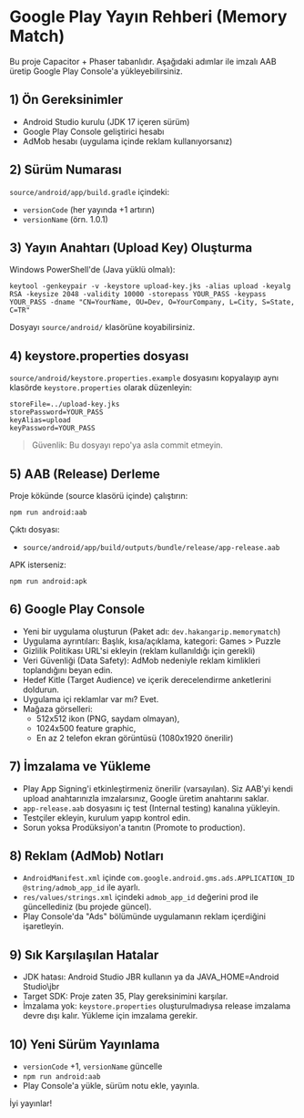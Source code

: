 # Google Play Yayın Rehberi (Memory Match)

Bu proje Capacitor + Phaser tabanlıdır. Aşağıdaki adımlar ile imzalı AAB üretip Google Play Console'a yükleyebilirsiniz.

## 1) Ön Gereksinimler
- Android Studio kurulu (JDK 17 içeren sürüm)
- Google Play Console geliştirici hesabı
- AdMob hesabı (uygulama içinde reklam kullanıyorsanız)

## 2) Sürüm Numarası
`source/android/app/build.gradle` içindeki:
- `versionCode` (her yayında +1 artırın)
- `versionName` (örn. 1.0.1)

## 3) Yayın Anahtarı (Upload Key) Oluşturma
Windows PowerShell'de (Java yüklü olmalı):

```
keytool -genkeypair -v -keystore upload-key.jks -alias upload -keyalg RSA -keysize 2048 -validity 10000 -storepass YOUR_PASS -keypass YOUR_PASS -dname "CN=YourName, OU=Dev, O=YourCompany, L=City, S=State, C=TR"
```

Dosyayı `source/android/` klasörüne koyabilirsiniz.

## 4) keystore.properties dosyası
`source/android/keystore.properties.example` dosyasını kopyalayıp aynı klasörde `keystore.properties` olarak düzenleyin:

```
storeFile=../upload-key.jks
storePassword=YOUR_PASS
keyAlias=upload
keyPassword=YOUR_PASS
```

> Güvenlik: Bu dosyayı repo'ya asla commit etmeyin.

## 5) AAB (Release) Derleme
Proje kökünde (source klasörü içinde) çalıştırın:

```
npm run android:aab
```

Çıktı dosyası:
- `source/android/app/build/outputs/bundle/release/app-release.aab`

APK isterseniz:

```
npm run android:apk
```

## 6) Google Play Console
- Yeni bir uygulama oluşturun (Paket adı: `dev.hakangarip.memorymatch`)
- Uygulama ayrıntıları: Başlık, kısa/açıklama, kategori: Games > Puzzle
- Gizlilik Politikası URL'si ekleyin (reklam kullanıldığı için gerekli)
- Veri Güvenliği (Data Safety): AdMob nedeniyle reklam kimlikleri toplandığını beyan edin.
- Hedef Kitle (Target Audience) ve içerik derecelendirme anketlerini doldurun.
- Uygulama içi reklamlar var mı? Evet.
- Mağaza görselleri: 
  - 512x512 ikon (PNG, saydam olmayan), 
  - 1024x500 feature graphic, 
  - En az 2 telefon ekran görüntüsü (1080x1920 önerilir)

## 7) İmzalama ve Yükleme
- Play App Signing'i etkinleştirmeniz önerilir (varsayılan). Siz AAB'yi kendi upload anahtarınızla imzalarsınız, Google üretim anahtarını saklar.
- `app-release.aab` dosyasını iç test (Internal testing) kanalına yükleyin.
- Testçiler ekleyin, kurulum yapıp kontrol edin.
- Sorun yoksa Prodüksiyon'a tanıtın (Promote to production).

## 8) Reklam (AdMob) Notları
- `AndroidManifest.xml` içinde `com.google.android.gms.ads.APPLICATION_ID` `@string/admob_app_id` ile ayarlı.
- `res/values/strings.xml` içindeki `admob_app_id` değerini prod ile güncellediniz (bu projede güncel).
- Play Console'da "Ads" bölümünde uygulamanın reklam içerdiğini işaretleyin.

## 9) Sık Karşılaşılan Hatalar
- JDK hatası: Android Studio JBR kullanın ya da JAVA_HOME=Android Studio\jbr
- Target SDK: Proje zaten 35, Play gereksinimini karşılar.
- İmzalama yok: `keystore.properties` oluşturulmadıysa release imzalama devre dışı kalır. Yükleme için imzalama gerekir.

## 10) Yeni Sürüm Yayınlama
- `versionCode` +1, `versionName` güncelle
- `npm run android:aab`
- Play Console'a yükle, sürüm notu ekle, yayınla.

İyi yayınlar!
